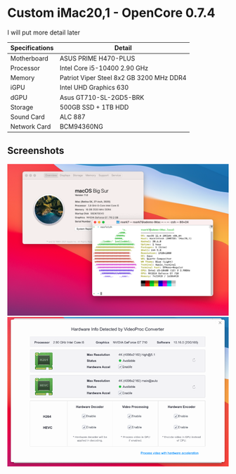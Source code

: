 # Custom iMac20,1 - OpenCore 0.7.4

I will put more detail later

| Specifications  |  Detail |
|---|---|
| Motherboard |ASUS PRIME H470-PLUS|
| Processor |Intel Core i5-10400 2.90 GHz|
| Memory | Patriot Viper Steel 8x2 GB 3200 MHz DDR4|
| iGPU | Intel UHD Graphics 630|
| dGPU | Asus GT710-SL-2GD5-BRK|
| Storage |500GB SSD + 1TB HDD|
| Sound Card | ALC 887 |
| Network Card |BCM94360NG|

## Screenshots
![](./images/ss1.png)
![](./images/ss2.png)
